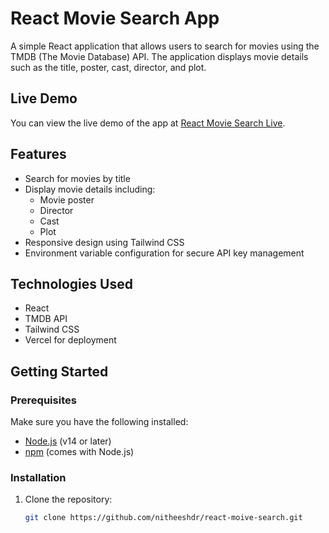 # React Movie Search App

A simple React application that allows users to search for movies using the TMDB (The Movie Database) API. The application displays movie details such as the title, poster, cast, director, and plot.

## Live Demo

You can view the live demo of the app at [React Movie Search Live](https://react-moive-search.vercel.app/).

## Features

- Search for movies by title
- Display movie details including:
  - Movie poster
  - Director
  - Cast
  - Plot
- Responsive design using Tailwind CSS
- Environment variable configuration for secure API key management

## Technologies Used

- React
- TMDB API
- Tailwind CSS
- Vercel for deployment

## Getting Started

### Prerequisites

Make sure you have the following installed:

- [Node.js](https://nodejs.org/) (v14 or later)
- [npm](https://www.npmjs.com/get-npm) (comes with Node.js)

### Installation

1. Clone the repository:

   ```bash
   git clone https://github.com/nitheeshdr/react-moive-search.git
